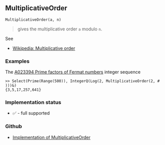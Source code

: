 ## MultiplicativeOrder

```
MultiplicativeOrder(a, n)
```

> gives the multiplicative order `a` modulo `n`.

See
* [Wikipedia: Multiplicative order](https://en.wikipedia.org/wiki/Multiplicative_order)

### Examples

The [A023394 Prime factors of Fermat numbers](https://oeis.org/A023394) integer sequence
 
```
>> Select(Prime(Range(500)), IntegerQ(Log(2, MultiplicativeOrder(2, # )))&) 
{3,5,17,257,641}
```






### Implementation status

* &#x2705; - full supported

### Github

* [Implementation of MultiplicativeOrder](https://github.com/axkr/symja_android_library/blob/master/symja_android_library/matheclipse-core/src/main/java/org/matheclipse/core/builtin/NumberTheory.java#L3736) 
